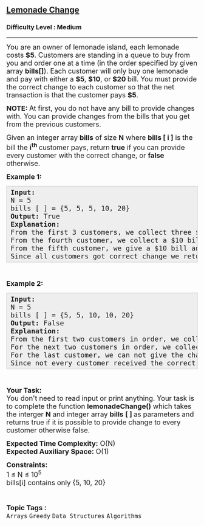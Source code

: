 <h2><a href="https://practice.geeksforgeeks.org/problems/lemonade-change/0">Lemonade Change</a></h2><h3>Difficulty Level : Medium</h3><hr><div class="problems_problem_content__Xm_eO"><p><span style="font-size: 18px;">You are an owner of lemonade island, each lemonade costs <strong>$5</strong>. Customers are standing in a queue to buy from you and order one at a time (in the order specified by given array <strong>bills[]</strong>). Each customer will only buy one lemonade and pay with either a <strong>$5</strong>, <strong>$10</strong>, or<strong> $20 </strong>bill. You must provide the correct change to each customer so&nbsp;that the net transaction is that the customer pays <strong>$5</strong>.</span></p>
<p><span style="font-size: 18px;"><strong>NOTE: </strong>At first, you do not have any bill to provide changes with. You can provide changes from the bills that you get from the previous customers.</span></p>
<p><span style="font-size: 18px;">Given an integer array <strong>bills</strong>&nbsp;of size <strong>N</strong> where <strong>bills [ i ]</strong> is the bill the <strong>i</strong><sup><strong>th</strong>&nbsp;</sup>customer pays, return<strong> true</strong> if you can provide every customer with the correct change, or <strong>false</strong> otherwise.</span></p>
<p><span style="font-size: 18px;"><strong>Example 1:</strong></span></p>
<pre style="background: #eeeeee; border: 1px solid #cccccc; padding: 5px 10px; --darkreader-inline-bgimage: initial; --darkreader-inline-bgcolor: #222426; --darkreader-inline-border-top: #3e4446; --darkreader-inline-border-right: #3e4446; --darkreader-inline-border-bottom: #3e4446; --darkreader-inline-border-left: #3e4446;"><span style="font-size: 18px;"><strong>Input:</strong><br>N = 5<br>bills [ ] = {5, 5, 5, 10, 20}<br><strong>Output: </strong>True<br><strong>Explanation:</strong>&nbsp;<br>From the first 3 customers, we collect three $5 bills in order.<br>From the fourth customer, we collect a $10 bill and give back a $5.<br>From the fifth customer, we give a $10 bill and a $5 bill.<br>Since all customers got correct change&nbsp;we return&nbsp;true.</span></pre>
<p>&nbsp;</p>
<p><span style="font-size: 18px;"><strong>Example 2:</strong></span></p>
<pre style="background: #eeeeee; border: 1px solid #cccccc; padding: 5px 10px; --darkreader-inline-bgimage: initial; --darkreader-inline-bgcolor: #222426; --darkreader-inline-border-top: #3e4446; --darkreader-inline-border-right: #3e4446; --darkreader-inline-border-bottom: #3e4446; --darkreader-inline-border-left: #3e4446;"><span style="font-size: 18px;"><strong>Input:</strong><br>N = 5<br>bills [ ] = {5, 5, 10, 10, 20}<br><strong>Output: </strong>False<br><strong>Explanation:</strong>&nbsp;<br>From the first two customers in order, we collect two $5 bills.<br>For the next two customers in order, we collect a $10 bill and give back a $5 bill.<br>For the last customer, we can not give the change of $15 back because we only have two $10 bills.<br>Since not every customer received the correct change, the answer is false.</span></pre>
<p>&nbsp;</p>
<p><span style="font-size: 18px;"><strong>Your Task:</strong><br>You don't need to read input or print anything. Your task is to complete the function <strong>lemonadeChange()</strong>&nbsp;which takes the interger <strong>N</strong>&nbsp;and integer array <strong>bills</strong> <strong>[ ]&nbsp;</strong>as parameters and returns true if it is possible to provide change to every customer otherwise false.</span></p>
<p><span style="font-size: 18px;"><strong>Expected Time Complexity:</strong>&nbsp;O(N)<br><strong>Expected Auxiliary Space:</strong>&nbsp;O(1)</span></p>
<p><span style="font-size: 18px;"><strong>Constraints:</strong><br>1 ≤ N ≤&nbsp;10<sup>5</sup><br>bills[i] contains only </span><span style="font-size: 18px;">{5, 10, 20}</span></p></div><br><p><span style=font-size:18px><strong>Topic Tags : </strong><br><code>Arrays</code>&nbsp;<code>Greedy</code>&nbsp;<code>Data Structures</code>&nbsp;<code>Algorithms</code>&nbsp;